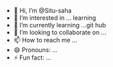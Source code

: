 - 👋 Hi, I’m @Situ-saha
- 👀 I’m interested in ... learning 
- 🌱 I’m currently learning ...git hub
- 💞️ I’m looking to collaborate on ...
- 📫 How to reach me ...
- 😄 Pronouns: ...
- ⚡ Fun fact: ...

<!---
Situ-saha/Situ-saha is a ✨ special ✨ repository because its `README.md` (this file) appears on your GitHub profile.
You can click the Preview link to take a look at your changes.
--->
